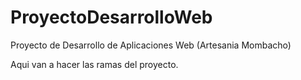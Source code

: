 # ProyectoDesarrolloWeb
Proyecto de Desarrollo de Aplicaciones Web (Artesania Mombacho)


Aqui van a hacer las ramas del proyecto.
